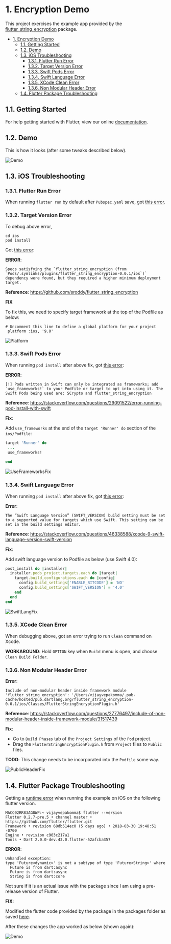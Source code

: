 # 1. Encryption Demo

This project exercises the example app provided by the [flutter_string_encryption](https://pub.dartlang.org/packages/flutter_string_encryption#-example-tab-) package.

<!-- TOC -->

- [1. Encryption Demo](#1-encryption-demo)
	- [1.1. Getting Started](#11-getting-started)
	- [1.2. Demo](#12-demo)
	- [1.3. iOS Troubleshooting](#13-ios-troubleshooting)
		- [1.3.1. Flutter Run Error](#131-flutter-run-error)
		- [1.3.2. Target Version Error](#132-target-version-error)
		- [1.3.3. Swift Pods Error](#133-swift-pods-error)
		- [1.3.4. Swift Language Error](#134-swift-language-error)
		- [1.3.5. XCode Clean Error](#135-xcode-clean-error)
		- [1.3.6. Non Modular Header Error](#136-non-modular-header-error)
	- [1.4. Flutter Package Troubleshooting](#14-flutter-package-troubleshooting)

<!-- /TOC -->

## 1.1. Getting Started

For help getting started with Flutter, view our online
[documentation](https://flutter.io/).

## 1.2. Demo

This is how it looks (after some tweaks described below).

![Demo]

[Demo]:Screenshots/Demo.png

## 1.3. iOS Troubleshooting

### 1.3.1. Flutter Run Error

When running `flutter run` by default after `Pubspec.yaml` save, got [this error](ScreenLogs/1.FlutterRunError.log).



### 1.3.2. Target Version Error

To debug above error, 

```
cd ios
pod install
```

Got [this error](ScreenLogs/2.PodInstallError.log):

**ERROR**:
```
Specs satisfying the `flutter_string_encryption (from `Pods/.symlinks/plugins/flutter_string_encryption-0.0.1/ios`)` dependency were found, but they required a higher minimum deployment target.
```
**Reference**: https://github.com/sroddy/flutter_string_encryption

**FIX**

To fix this, we need to specify target framework at the top of the Podfile as below:

```
# Uncomment this line to define a global platform for your project
 platform :ios, '9.0'
```

![Platform]

[Platform]: Screenshots/PodfileFix.png

### 1.3.3. Swift Pods Error

When running `pod install` after above fix, got [this error](ScreenLogs/3.PodInstallError.log):

**ERROR**:
```
[!] Pods written in Swift can only be integrated as frameworks; add `use_frameworks!` to your Podfile or target to opt into using it. The Swift Pods being used are: SCrypto and flutter_string_encryption
```

**Reference**: https://stackoverflow.com/questions/29091522/error-running-pod-install-with-swift

**Fix**:

Add `use_frameworks` at the end of the `target 'Runner' do` section of the `ios/Podfile`:

```ruby
target 'Runner' do
 ...
 use_frameworks! 
  
end
```

![UseFrameworksFix]

[UseFrameworksFix]: Screenshots/PodFileFix-Part2.png

### 1.3.4. Swift Language Error

When running `pod install` after above fix, got [this error](ScreenLogs/4.FlutterRunError.log):

**Error**:
```
The “Swift Language Version” (SWIFT_VERSION) build setting must be set to a supported value for targets which use Swift. This setting can be set in the build settings editor.

```

**Reference**: https://stackoverflow.com/questions/46338588/xcode-9-swift-language-version-swift-version

**Fix**:

Add swift language version to Podfile as below (use Swift 4.0):

```ruby
post_install do |installer|
  installer.pods_project.targets.each do |target|
    target.build_configurations.each do |config|
      config.build_settings['ENABLE_BITCODE'] = 'NO'
      config.build_settings['SWIFT_VERSION'] = '4.0'
    end
  end
end
```

![SwiftLangFix]

[SwiftLangFix]: Screenshots/PodFileFix3.png


### 1.3.5. XCode Clean Error

When debugging above, got an error trying to run `Clean` command on Xcode.

**WORKAROUND**: Hold `OPTION` key when `Build` menu is open, and choose `Clean Build Folder`.


### 1.3.6. Non Modular Header Error

**Error**:
```
Include of non-modular header inside framework module 'flutter_string_encryption': '/Users/vijayvepakomma/.pub-cache/hosted/pub.dartlang.org/flutter_string_encryption-0.0.1/ios/Classes/FlutterStringEncryptionPlugin.h'
```

**Reference**: https://stackoverflow.com/questions/27776497/include-of-non-modular-header-inside-framework-module/31517439

**Fix**:

- Go to `Build Phases` tab of the `Project Settings` of the `Pod` project.
- Drag the `FlutterStringEncryptionPlugin.h` from `Project` files to `Public` files.

**TODO**:
This change needs to be incorporated into the `Podfile` some way.

![PublicHeaderFix]

[PublicHeaderFix]: Screenshots/PublicHeaderFix.png

## 1.4. Flutter Package Troubleshooting

Getting a [runtime error](ScreenLogs/6.RuntimeError.log) when running the example on iOS on the following flutter version.

```
MACC02RR83AG8WP:~ vijayvepakomma$ flutter --version
Flutter 0.2.7-pre.5 • channel master • https://github.com/flutter/flutter.git
Framework • revision 68db514ec0 (5 days ago) • 2018-03-30 19:48:51 -0700
Engine • revision c903c217a1
Tools • Dart 2.0.0-dev.43.0.flutter-52afcba357
```

**ERROR**:

```
Unhandled exception:
type 'Future<dynamic>' is not a subtype of type 'Future<String>' where
  Future is from dart:async
  Future is from dart:async
  String is from dart:core
```

Not sure if it is an actual issue with the package since I am using a pre-release version of Flutter.


**FIX**:

Modified the flutter code provided by the package in the packages folder as saved [here](DartPackageChanges/flutter_encryption.dart).

After these changes the app worked as below (shown again):

![Demo]


